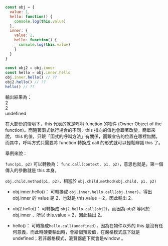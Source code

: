 ```javascript
const obj = {
  value: 1,
  hello: function() {
    console.log(this.value)
  },
  inner: {
    value: 2,
    hello: function() {
      console.log(this.value)
    }
  }
}
  
const obj2 = obj.inner
const hello = obj.inner.hello
obj.inner.hello() // ??
obj2.hello() // ??
hello() // ??
```

輸出結果為：  
2  
2  
undefined  

在大部份的情境下，this 代表的就是呼叫 function 的物件 (Owner Object of the function)。而隨著函式執行場合的不同，this 指向的值也會跟著改變。簡單來說， this 的值，只跟「函式的呼叫方法」有關係，而跟宣告的位置在哪裡無關。而其中，呼叫方式只需要將 function 轉換成 call 的形式就可以輕鬆辨識 this 了。

舉例來說：

`func(p1, p2)` 可以轉換為：
`func.call(context, p1, p2)`，意思也就是，第一個傳入的參數就是 this 本身。

`obj.child.method(p1, p2)`，相當於 `obj.child.method(obj.child, p1, p2)`

- obj.inner.hello()：
可轉換成  `obj.inner.hello.call(obj.inner)`，得出 obj.inner 的 value 是 2，也就是 this.value = 2，因此輸出 2。

- obj2.hello()：
可轉換成  `obj2.hello.call(obj2)`，而因為 obj2 等同於 obj.inner ，所以 this.value = 2，因此輸出 2。

- hello()：
可轉換成`hello.call(undefined)`，因為在物件以外的 this 是沒有任何意義，而此時硬要輸出時，會給個預設值，在嚴格模式底下就是undefined；若非嚴格模式，瀏覽器底下就會是window 。
